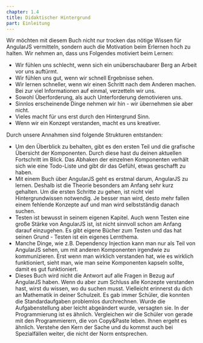```yaml
---
chapter: 1.4
title: Didaktischer Hintergrund
part: Einleitung
---
```


Wir möchten mit diesem Buch nicht nur trocken das nötige Wissen für AngularJS vermitteln, sondern auch die Motivation beim Erlernen hoch zu halten. Wir nehmen an, dass uns Folgendes motiviert beim Lernen:

* Wir fühlen uns schlecht, wenn sich ein unüberschaubarer Berg an Arbeit vor uns auftürmt.
* Wir fühlen uns gut, wenn wir schnell Ergebnisse sehen.
* Wir lernen schneller, wenn wir einen Schritt nach dem Anderen machen. Bei zur viel Informationen auf einmal, verzetteln wir uns.
* Sowohl Überforderung, als auch Unterforderung demotivieren uns.
* Sinnlos erscheinende Dinge nehmen wir hin - wir übernehmen sie aber nicht.
* Vieles macht für uns erst durch den Hintergrund Sinn.
* Wenn wir ein Konzept verstanden, macht es uns kreativer.

Durch unsere Annahmen sind folgende Strukturen entstanden:

* Um den Überblick zu behalten, gibt es den ersten Teil und die grafische Übersicht der Komponenten. Durch diese hast du deinen aktuellen Fortschritt im Blick. Das Abhaken der einzelnen Komponenten verhält sich wie eine Todo-Liste und gibt dir das Gefühl, etwas geschafft zu haben.
* Mit einem Buch über AngularJS geht es erstmal darum, AngularJS zu lernen. Deshalb ist die Theorie besonders am Anfang sehr kurz gehalten. Um die ersten Schritte zu gehen, ist nicht viel Hintergrundwissen notwendig. Je besser man wird, desto mehr fallen einem fehlende Konzepte auf und man wird selbstständig danach suchen.
* Testen ist bewusst in seinem eigenen Kapitel. Auch wenn Testen eine große Stärke von AngularJS ist, ist nicht sinnvoll schon am Anfang darauf einzugehen. Es gibt eigene Bücher zum Testen und das hat seinen Grund - Testen ist ein eigenes Lernthema.
* Manche Dinge, wie z.B. Dependency Injection kann man nur als Teil von AngularJS sehen, um mit anderen Komponenten irgendwie zu kommunizieren. Erst wenn man wirklich verstanden hat, wie es wirklich funktioniert, sieht man, wie man seine Komponenten kapseln sollte, damit es gut funktioniert.
* Dieses Buch wird nicht die Antwort auf alle Fragen in Bezug auf AngularJS haben. Wenn du aber zum Schluss alle Konzepte verstanden hast, wirst du wissen, wo du suchen musst. Vielleicht erinnerst du dich an Mathematik in deiner Schulzeit. Es gab immer Schüler, die konnten die Standardaufgaben problemlos durchrechnen. Wurde die Aufgabenstellung aber leicht abgeändert wurde, versagten sie.
In der Programmierung ist es ähnlich. Vergleichen wir die Schüler von gerade mit den Programmierern, die von Copy&Paste leben. Ihnen ergeht es ähnlich. Verstehe den Kern der Sache und du kommst auch bei Spezialfällen weiter, die nicht der Norm entsprechen.
